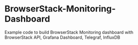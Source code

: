 # BrowserStack-Monitoring-Dashboard
Example code to build BrowserStack Monitoring dashboard with BrowserStack API, Grafana Dashboard, Telegraf, InfluxDB 
